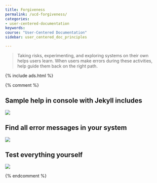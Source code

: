 ```yaml
---
title: Forgiveness
permalink: /ucd-forgiveness/
categories:
- user-centered-documentation
keywords:
course: "User-Centered Documentation"
sidebar: user_centered_doc_principles

---
```


> Taking risks, experimenting, and exploring systems on their own helps users learn. When users make errors during these activities, help guide them back on the right path.

{% include ads.html %}

{% comment %}
## Sample help in console with Jekyll includes

<img src="/user_centered_doc/media/rasters/errormessagejekyll.png"/></a>

## Find all error messages in your system
<img src="/user_centered_doc/media/rasters/twitterstatuscode.png"/>

## Test everything yourself

<img src="/user_centered_doc/media/rasters/testingeverything.jpg"/>

{% endcomment %}
